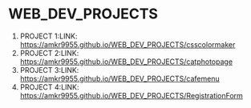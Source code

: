 # WEB_DEV_PROJECTS 
1.  PROJECT 1:LINK:
 https://amkr9955.github.io/WEB_DEV_PROJECTS/csscolormaker
2.  PROJECT 2:LINK:
 https://amkr9955.github.io/WEB_DEV_PROJECTS/catphotopage
3.  PROJECT 3:LINK:
 https://amkr9955.github.io/WEB_DEV_PROJECTS/cafemenu
4.  PROJECT 4:LINK:
 https://amkr9955.github.io/WEB_DEV_PROJECTS/RegistrationForm
